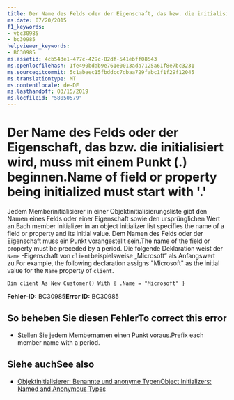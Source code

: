 ```yaml
---
title: Der Name des Felds oder der Eigenschaft, das bzw. die initialisiert wird, muss mit einem Punkt (.) beginnen.
ms.date: 07/20/2015
f1_keywords:
- vbc30985
- bc30985
helpviewer_keywords:
- BC30985
ms.assetid: 4cb543e1-477c-429c-82df-541ebff08543
ms.openlocfilehash: 1fe490bdab9e761e0013ada7125a61f8e7bc3231
ms.sourcegitcommit: 5c1abeec15fbddcc7dbaa729fabc1f1f29f12045
ms.translationtype: MT
ms.contentlocale: de-DE
ms.lasthandoff: 03/15/2019
ms.locfileid: "58050579"
---
```

# <a name="name-of-field-or-property-being-initialized-must-start-with-"></a><span data-ttu-id="ef383-102">Der Name des Felds oder der Eigenschaft, das bzw. die initialisiert wird, muss mit einem Punkt (.) beginnen.</span><span class="sxs-lookup"><span data-stu-id="ef383-102">Name of field or property being initialized must start with '.'</span></span>
<span data-ttu-id="ef383-103">Jedem Memberinitialisierer in einer Objektinitialisierungsliste gibt den Namen eines Felds oder einer Eigenschaft sowie den ursprünglichen Wert an.</span><span class="sxs-lookup"><span data-stu-id="ef383-103">Each member initializer in an object initializer list specifies the name of a field or property and its initial value.</span></span> <span data-ttu-id="ef383-104">Dem Namen des Felds oder der Eigenschaft muss ein Punkt vorangestellt sein.</span><span class="sxs-lookup"><span data-stu-id="ef383-104">The name of the field or property must be preceded by a period.</span></span> <span data-ttu-id="ef383-105">Die folgende Deklaration weist der `Name` -Eigenschaft von `client`beispielsweise „Microsoft“ als Anfangswert zu.</span><span class="sxs-lookup"><span data-stu-id="ef383-105">For example, the following declaration assigns "Microsoft" as the initial value for the `Name` property of `client`.</span></span>  
  
```  
Dim client As New Customer() With { .Name = "Microsoft" }  
```  
  
 <span data-ttu-id="ef383-106">**Fehler-ID:** BC30985</span><span class="sxs-lookup"><span data-stu-id="ef383-106">**Error ID:** BC30985</span></span>  
  
## <a name="to-correct-this-error"></a><span data-ttu-id="ef383-107">So beheben Sie diesen Fehler</span><span class="sxs-lookup"><span data-stu-id="ef383-107">To correct this error</span></span>  
  
-   <span data-ttu-id="ef383-108">Stellen Sie jedem Membernamen einen Punkt voraus.</span><span class="sxs-lookup"><span data-stu-id="ef383-108">Prefix each member name with a period.</span></span>  
  
## <a name="see-also"></a><span data-ttu-id="ef383-109">Siehe auch</span><span class="sxs-lookup"><span data-stu-id="ef383-109">See also</span></span>

- [<span data-ttu-id="ef383-110">Objektinitialisierer: Benannte und anonyme Typen</span><span class="sxs-lookup"><span data-stu-id="ef383-110">Object Initializers: Named and Anonymous Types</span></span>](../../visual-basic/programming-guide/language-features/objects-and-classes/object-initializers-named-and-anonymous-types.md)
